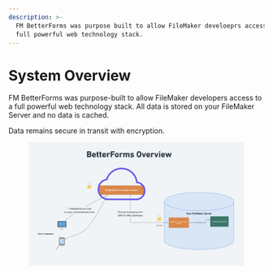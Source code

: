 ```yaml
---
description: >-
  FM BetterForms was purpose built to allow FileMaker develoeprs access to a
  full powerful web technology stack.
---
```


# System Overview

FM BetterForms was purpose-built to allow FileMaker developers access to a full powerful web technology stack. All data is stored on your FileMaker Server and no data is cached.&#x20;

Data remains secure in transit with encryption.&#x20;

<figure><img src="../.gitbook/assets/image.png" alt=""><figcaption></figcaption></figure>

